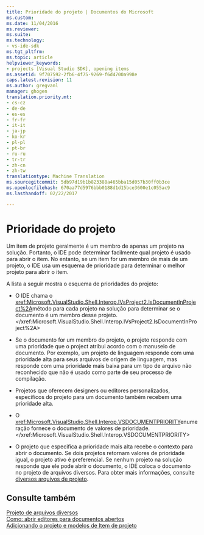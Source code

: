 ```yaml
---
title: Prioridade do projeto | Documentos do Microsoft
ms.custom: 
ms.date: 11/04/2016
ms.reviewer: 
ms.suite: 
ms.technology:
- vs-ide-sdk
ms.tgt_pltfrm: 
ms.topic: article
helpviewer_keywords:
- projects [Visual Studio SDK], opening items
ms.assetid: 9f707592-2fb6-4f75-9269-f6d4700a998e
caps.latest.revision: 11
ms.author: gregvanl
manager: ghogen
translation.priority.mt:
- cs-cz
- de-de
- es-es
- fr-fr
- it-it
- ja-jp
- ko-kr
- pl-pl
- pt-br
- ru-ru
- tr-tr
- zh-cn
- zh-tw
translationtype: Machine Translation
ms.sourcegitcommit: 5db97d19b1b823388a465bba15d057b30ff0b3ce
ms.openlocfilehash: 670aa77d5976bbb0188d1d15bce3600e1c055ac9
ms.lasthandoff: 02/22/2017

---
```

# <a name="project-priority"></a>Prioridade do projeto
Um item de projeto geralmente é um membro de apenas um projeto na solução. Portanto, o IDE pode determinar facilmente qual projeto é usado para abrir o item. No entanto, se um item for um membro de mais de um projeto, o IDE usa um esquema de prioridade para determinar o melhor projeto para abrir o item.  
  
 A lista a seguir mostra o esquema de prioridades do projeto:  
  
-   O IDE chama o <xref:Microsoft.VisualStudio.Shell.Interop.IVsProject2.IsDocumentInProject%2A>método para cada projeto na solução para determinar se o documento é um membro desse projeto.</xref:Microsoft.VisualStudio.Shell.Interop.IVsProject2.IsDocumentInProject%2A>  
  
-   Se o documento for um membro do projeto, o projeto responde com uma prioridade que o project atribui acordo com o manuseio de documento. Por exemplo, um projeto de linguagem responde com uma prioridade alta para seus arquivos de origem de linguagem, mas responde com uma prioridade mais baixa para um tipo de arquivo não reconhecido que não é usado como parte de seu processo de compilação.  
  
-   Projetos que oferecem designers ou editores personalizados, específicos do projeto para um documento também recebem uma prioridade alta.  
  
-   O <xref:Microsoft.VisualStudio.Shell.Interop.VSDOCUMENTPRIORITY>enumeração fornece o documento de valores de prioridade.</xref:Microsoft.VisualStudio.Shell.Interop.VSDOCUMENTPRIORITY>  
  
-   O projeto que especifica a prioridade mais alta recebe o contexto para abrir o documento. Se dois projetos retornam valores de prioridade igual, o projeto ativo é preferencial. Se nenhum projeto na solução responde que ele pode abrir o documento, o IDE coloca o documento no projeto de arquivos diversos. Para obter mais informações, consulte [diversos arquivos de projeto](../../extensibility/internals/miscellaneous-files-project.md).  
  
## <a name="see-also"></a>Consulte também  
 [Projeto de arquivos diversos](../../extensibility/internals/miscellaneous-files-project.md)   
 [Como: abrir editores para documentos abertos](../../extensibility/how-to-open-editors-for-open-documents.md)   
 [Adicionando o projeto e modelos de Item de projeto](../../extensibility/internals/adding-project-and-project-item-templates.md)
